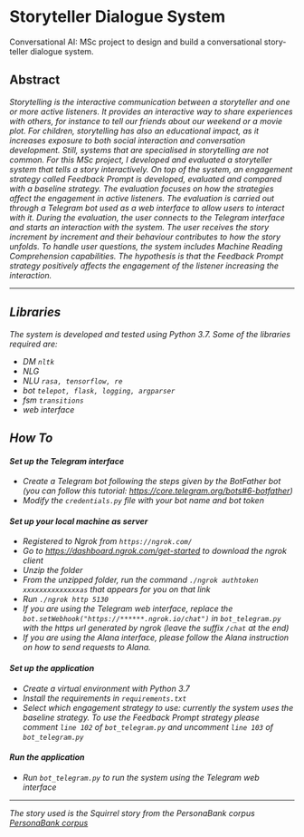 # Storyteller Dialogue System

Conversational AI: MSc project to design and build a conversational story-teller dialogue system.

## Abstract 
<dl>
  <i> Storytelling is the interactive communication between a storyteller and one or more
active listeners. It provides an interactive way to share experiences with others, for
instance to tell our friends about our weekend or a movie plot. For children, storytelling
has also an educational impact, as it increases exposure to both social interaction and
conversation development. Still, systems that are specialised in storytelling are not
common.
For this MSc project, I developed and evaluated a storyteller system that tells a story
interactively. On top of the system, an engagement strategy called Feedback Prompt is
developed, evaluated and compared with a baseline strategy. The evaluation focuses on
how the strategies affect the engagement in active listeners. The evaluation is carried
out through a Telegram bot used as a web interface to allow users to interact with
it. During the evaluation, the user connects to the Telegram interface and starts an
interaction with the system. The user receives the story increment by increment and
their behaviour contributes to how the story unfolds. To handle user questions, the
system includes Machine Reading Comprehension capabilities. The hypothesis is that
the Feedback Prompt strategy positively affects the engagement of the listener increasing
the interaction.<i>
  </d1>

---

## Libraries
The system is developed and tested using Python 3.7. Some of the libraries required are:
- DM `nltk`
- NLG
- NLU `rasa, tensorflow, re`
- bot `telepot, flask, logging, argparser`
- fsm `transitions`
- web interface

## How To

#### Set up the Telegram interface
- Create a Telegram bot following the steps given by the BotFather bot (you can follow this tutorial: https://core.telegram.org/bots#6-botfather) 
- Modify the `credentials.py` file with your bot name and bot token
#### Set up your local machine as server
- Registered to Ngrok from `https://ngrok.com/`
- Go to https://dashboard.ngrok.com/get-started to download the ngrok client
- Unzip the folder
- From the unzipped folder, run the command `./ngrok authtoken xxxxxxxxxxxxxxas` that appears for you on that link
- Run `./ngrok http 5130`
- If you are using the Telegram web interface, replace the `bot.setWebhook("https://******.ngrok.io/chat")` in `bot_telegram.py` with the https url generated by ngrok (leave the suffix `/chat` at the end)
- If you are using the Alana interface, please follow the Alana instruction on how to send requests to Alana.
#### Set up the application
- Create a virtual environment with Python 3.7
- Install the requirements in `requirements.txt`
- Select which engagement strategy to use: currently the system uses the baseline strategy. To use the Feedback Prompt strategy please comment `line 102` of `bot_telegram.py` and uncomment `line 103` of `bot_telegram.py`
#### Run the application
- Run `bot_telegram.py` to run the system using the Telegram web interface

---

The story used is the Squirrel story from the PersonaBank corpus [PersonaBank corpus](https://arxiv.org/pdf/1708.09082.pdf)
